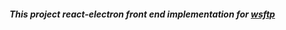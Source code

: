 ##### This project react-electron front end implementation for [wsftp](https://github.com/eco9999/wsftp)
